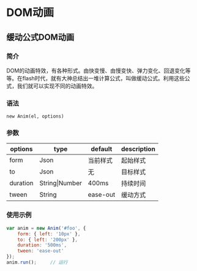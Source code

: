 # DOM动画

## 缓动公式DOM动画

### 简介
DOM的动画特效，有各种形式。由快变慢、由慢变快、弹力变化、回退变化等等。在flash时代，就有大神总结出一堆计算公式，叫做缓动公式。利用这些公式，我们就可以实现不同的动画特效。 

### 语法
`new Anim(el, options)`

### 参数
options	|type						|default		|description
--------|---------------|-----------|------------
form		|Json						|当前样式		|起始样式
to			|Json						|无					|目标样式
duration|String\|Number |400ms 			|持续时间
tween		|String					|ease-out		|缓动方式


### 使用示例
```javascript
var anim = new Anim('#foo', {
	form: { left: '10px' },
	to: { left: '200px' },
	duration: '500ms',
	tween: 'ease-out'
});
anim.run();		// 运行
```